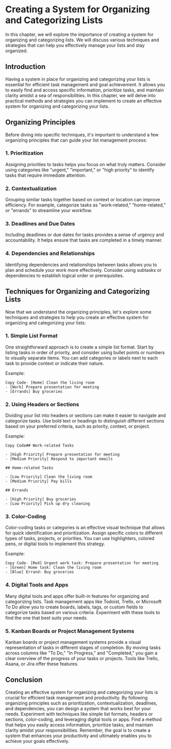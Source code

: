 Creating a System for Organizing and Categorizing Lists
================================================================

In this chapter, we will explore the importance of creating a system for organizing and categorizing lists. We will discuss various techniques and strategies that can help you effectively manage your lists and stay organized.

Introduction
------------

Having a system in place for organizing and categorizing your lists is essential for efficient task management and goal achievement. It allows you to easily find and access specific information, prioritize tasks, and maintain clarity amidst a sea of responsibilities. In this chapter, we will delve into practical methods and strategies you can implement to create an effective system for organizing and categorizing your lists.

Organizing Principles
---------------------

Before diving into specific techniques, it's important to understand a few organizing principles that can guide your list management process:

### 1. Prioritization

Assigning priorities to tasks helps you focus on what truly matters. Consider using categories like "urgent," "important," or "high priority" to identify tasks that require immediate attention.

### 2. Contextualization

Grouping similar tasks together based on context or location can improve efficiency. For example, categorize tasks as "work-related," "home-related," or "errands" to streamline your workflow.

### 3. Deadlines and Due Dates

Including deadlines or due dates for tasks provides a sense of urgency and accountability. It helps ensure that tasks are completed in a timely manner.

### 4. Dependencies and Relationships

Identifying dependencies and relationships between tasks allows you to plan and schedule your work more effectively. Consider using subtasks or dependencies to establish logical order or prerequisites.

Techniques for Organizing and Categorizing Lists
------------------------------------------------

Now that we understand the organizing principles, let's explore some techniques and strategies to help you create an effective system for organizing and categorizing your lists:

### 1. Simple List Format

One straightforward approach is to create a simple list format. Start by listing tasks in order of priority, and consider using bullet points or numbers to visually separate items. You can add categories or labels next to each task to provide context or indicate their nature.

Example:

    Copy Code- [Home] Clean the living room
    - [Work] Prepare presentation for meeting
    - [Errands] Buy groceries

### 2. Using Headers or Sections

Dividing your list into headers or sections can make it easier to navigate and categorize tasks. Use bold text or headings to distinguish different sections based on your preferred criteria, such as priority, context, or project.

Example:

    Copy Code## Work-related Tasks

    - [High Priority] Prepare presentation for meeting
    - [Medium Priority] Respond to important emails

    ## Home-related Tasks

    - [Low Priority] Clean the living room
    - [Medium Priority] Pay bills

    ## Errands

    - [High Priority] Buy groceries
    - [Low Priority] Pick up dry cleaning

### 3. Color-Coding

Color-coding tasks or categories is an effective visual technique that allows for quick identification and prioritization. Assign specific colors to different types of tasks, projects, or priorities. You can use highlighters, colored pens, or digital tools to implement this strategy.

Example:

    Copy Code- [Red] Urgent work task: Prepare presentation for meeting
    - [Green] Home task: Clean the living room
    - [Blue] Errand: Buy groceries

### 4. Digital Tools and Apps

Many digital tools and apps offer built-in features for organizing and categorizing lists. Task management apps like Todoist, Trello, or Microsoft To Do allow you to create boards, labels, tags, or custom fields to categorize tasks based on various criteria. Experiment with these tools to find the one that best suits your needs.

### 5. Kanban Boards or Project Management Systems

Kanban boards or project management systems provide a visual representation of tasks in different stages of completion. By moving tasks across columns like "To Do," "In Progress," and "Completed," you gain a clear overview of the progress of your tasks or projects. Tools like Trello, Asana, or Jira offer these features.

Conclusion
----------

Creating an effective system for organizing and categorizing your lists is crucial for efficient task management and productivity. By following organizing principles such as prioritization, contextualization, deadlines, and dependencies, you can design a system that works best for your needs. Experiment with techniques like simple list formats, headers or sections, color-coding, and leveraging digital tools or apps. Find a method that helps you easily access information, prioritize tasks, and maintain clarity amidst your responsibilities. Remember, the goal is to create a system that enhances your productivity and ultimately enables you to achieve your goals effectively.
